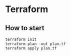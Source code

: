 # Terraform


## How to start
```
terraform init
terraform plan -out plan.tf
terraform apply plan.tf
```
